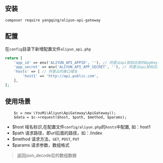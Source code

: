 
## 安装
```
composer require yangqing/aliyun-api-gateway
```

## 配置
在`config`目录下新增配置文件`aliyun_api.php`
```php
return [
    'app_id' => env('ALIYUN_API_APPID', ''), // 阿里云api授权应用的AppKey
    'app_secret' => env('ALIYUN_API_APP_SECRET', ''), // 阿里云api授权应用的AppSecret
    'hosts' => [ // 阿里云的接口域名
        'host1' => 'http://api.public.com',
    ],
];

```

## 使用场景
```
    $c = new \YouMi\Aliyun\ApiGateway\ApiGateway();
    $data = $c->request($host, $path, $method, $params);
```

* $host 域名标识,在配置文件`config/aliyun.php`的`hosts`中配置, 如：host1
* $path 请求路径，即url后面的路径，如：/index
* $method 请求方法，`GET`, `POST`, `PUT`
* $params 请求参数，数组格式

> 返回json_decode后的数组数据
